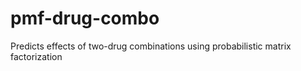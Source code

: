 # pmf-drug-combo
Predicts effects of two-drug combinations using probabilistic matrix factorization
